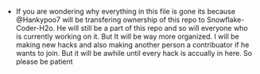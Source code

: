 * If you are wondering why everything in this file is gone its because @Hankypoo7 will be transfering ownership of this repo to Snowflake-Coder-H2o. He will still be a part of this repo and so will everyone who is currently working on it. But It will be way more organized. I will be making new hacks and also making another person a contribuator if he wants to join. But it will be awhile until every hack is accually in here. So please be patient

